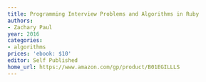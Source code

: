 ```yaml
---
title: Programming Interview Problems and Algorithms in Ruby
authors:
- Zachary Paul
year: 2016
categories:
- algorithms
prices: 'ebook: $10'
editor: Self Published
home_url: https://www.amazon.com/gp/product/B01EGILLLS
---
```

